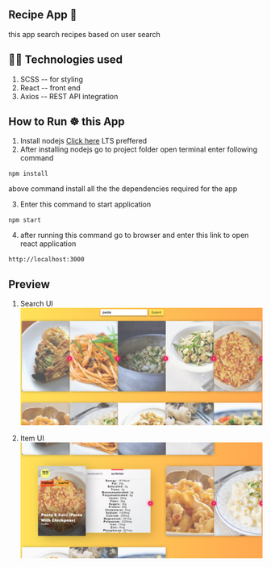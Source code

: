 ## Recipe App 🍔
this app search recipes based on user search

## 👨‍💻 Technologies used
1. SCSS -- for styling
2. React -- front end
3. Axios -- REST API integration

## How to Run ☸ this App
1. Install nodejs [Click here](https://nodejs.org/en/) LTS preffered
2. After installing nodejs go to project folder open terminal enter following command
```terminal
npm install
```
above command install all the the dependencies required for the app

3. Enter this command to start application
```terminal
npm start
```

4. after running this command go to browser and enter this link to open react application
```
http://localhost:3000
```
## Preview
1. Search UI
![App Preview](./readmeAssets/ss_1.png "Home Page")

2. Item UI
![Item UI](./readmeAssets/ss_2.png "Item Ui")

